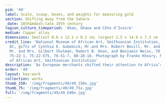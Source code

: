 ```yaml
---
pid: '49'
label: Scale, scoop, boxes, and weights for measuring gold
section: Shifting Away from the Sahara
_date: 18th&mdash;late 19th century
region_culture_timeperiod: 'Akan, Ghana and Côte d’Ivoire'
medium: Copper alloy
dimensions: Smallest 0.6 x 12.1 x 0.2 cm; largest 2.5 x 14.9 x 7.3 cm
credit_line: 'National Museum of African Art, Smithsonian Institution, Washington,
  DC, gifts of Cynthia E. Gubemick; Mr.and Mrs. Robert Bevill, Mr. and Mrs. Alan Bresler,
  Mr. and Mrs. Gilbert Shulman, Robert B. Dean, and Benjamin Weiss, 70-20-54, 70-20-81,
  75-22-1, 75-22-575, 76-51-7, 80-28-18. Photograph by Franko Khoury, National Museum
  of African Art, Smithsonian Institution'
description: 'As European merchants shifted their attention to Africa’s Atlantic coast in the late 15th century, the direction of the gold trade also shifted. In response, new states arose in Africa’s Akan-speaking regions, and aspects of the Saharan gold trade were transferred to this new market. For instance, the Akan system for weighing gold was based on the mithqal, a unit of weight equal to 4.5 grams (0.16 ounce). The Akan gold economy gave rise to an array of striking new objects for measuring gold: scoops, spoons, boxes, and especially copper-alloy weights in a great variety of forms, some of which also reference the geometric designs of the Muslim Saharan world.'
order: '48'
layout: key-work
collection: works
thumb_150: '/img/fragments/49/49_150x.jpg'
thumb_75: '/img/fragments/49/49_75x.jpg'
full: '/img/fragments/49/49_640x.jpg'
---
```

